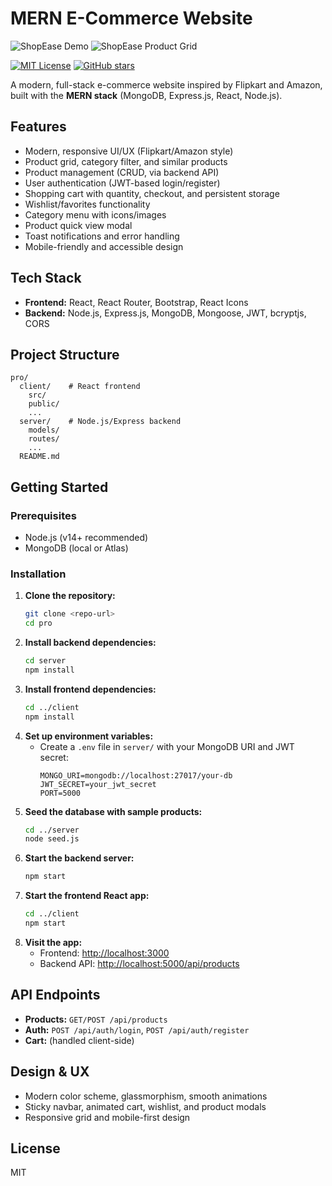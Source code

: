 # MERN E-Commerce Website

![ShopEase Demo](client/public/demo1.png)
![ShopEase Product Grid](client/public/demo2.png)

[![MIT License](https://img.shields.io/badge/license-MIT-green.svg)](LICENSE)
[![GitHub stars](https://img.shields.io/github/stars/Sharath8i/E-Commerce?style=social)](https://github.com/Sharath8i/E-Commerce/stargazers)

A modern, full-stack e-commerce website inspired by Flipkart and Amazon, built with the **MERN stack** (MongoDB, Express.js, React, Node.js).

## Features
- Modern, responsive UI/UX (Flipkart/Amazon style)
- Product grid, category filter, and similar products
- Product management (CRUD, via backend API)
- User authentication (JWT-based login/register)
- Shopping cart with quantity, checkout, and persistent storage
- Wishlist/favorites functionality
- Category menu with icons/images
- Product quick view modal
- Toast notifications and error handling
- Mobile-friendly and accessible design

## Tech Stack
- **Frontend:** React, React Router, Bootstrap, React Icons
- **Backend:** Node.js, Express.js, MongoDB, Mongoose, JWT, bcryptjs, CORS

## Project Structure
```
pro/
  client/    # React frontend
    src/
    public/
    ...
  server/    # Node.js/Express backend
    models/
    routes/
    ...
  README.md
```

## Getting Started

### Prerequisites
- Node.js (v14+ recommended)
- MongoDB (local or Atlas)

### Installation
1. **Clone the repository:**
   ```bash
   git clone <repo-url>
   cd pro
   ```
2. **Install backend dependencies:**
   ```bash
   cd server
   npm install
   ```
3. **Install frontend dependencies:**
   ```bash
   cd ../client
   npm install
   ```
4. **Set up environment variables:**
   - Create a `.env` file in `server/` with your MongoDB URI and JWT secret:
     ```env
     MONGO_URI=mongodb://localhost:27017/your-db
     JWT_SECRET=your_jwt_secret
     PORT=5000
     ```
5. **Seed the database with sample products:**
   ```bash
   cd ../server
   node seed.js
   ```
6. **Start the backend server:**
   ```bash
   npm start
   ```
7. **Start the frontend React app:**
   ```bash
   cd ../client
   npm start
   ```
8. **Visit the app:**
   - Frontend: [http://localhost:3000](http://localhost:3000)
   - Backend API: [http://localhost:5000/api/products](http://localhost:5000/api/products)

## API Endpoints
- **Products:** `GET/POST /api/products`
- **Auth:** `POST /api/auth/login`, `POST /api/auth/register`
- **Cart:** (handled client-side)

## Design & UX
- Modern color scheme, glassmorphism, smooth animations
- Sticky navbar, animated cart, wishlist, and product modals
- Responsive grid and mobile-first design

## License
MIT 
